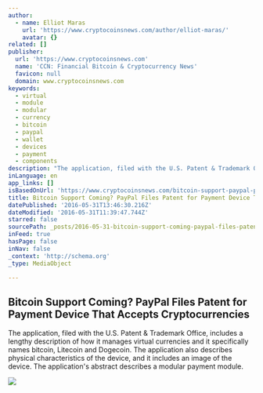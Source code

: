 ```yaml
---
author:
  - name: Elliot Maras
    url: 'https://www.cryptocoinsnews.com/author/elliot-maras/'
    avatar: {}
related: []
publisher:
  url: 'https://www.cryptocoinsnews.com'
  name: 'CCN: Financial Bitcoin & Cryptocurrency News'
  favicon: null
  domain: www.cryptocoinsnews.com
keywords:
  - virtual
  - module
  - modular
  - currency
  - bitcoin
  - paypal
  - wallet
  - devices
  - payment
  - components
description: "The application, filed with the U.S. Patent & Trademark Office, includes a lengthy description of how it manages virtual currencies and it specifically names bitcoin, Litecoin and Dogecoin. The application also describes physical characteristics of the device, and it includes an image of the device. The application's abstract describes a modular payment module."
inLanguage: en
app_links: []
isBasedOnUrl: 'https://www.cryptocoinsnews.com/bitcoin-support-paypal-patent-device/'
title: Bitcoin Support Coming? PayPal Files Patent for Payment Device That Accepts Cryptocurrencies
datePublished: '2016-05-31T13:46:30.216Z'
dateModified: '2016-05-31T11:39:47.744Z'
starred: false
sourcePath: _posts/2016-05-31-bitcoin-support-coming-paypal-files-patent-for-payment-devi.md
inFeed: true
hasPage: false
inNav: false
_context: 'http://schema.org'
_type: MediaObject

---
```

<article style=""><h1>Bitcoin Support Coming? PayPal Files Patent for Payment Device That Accepts Cryptocurrencies</h1><p>The application, filed with the U.S. Patent &amp; Trademark Office, includes a lengthy description of how it manages virtual currencies and it specifically names bitcoin, Litecoin and Dogecoin. The application also describes physical characteristics of the device, and it includes an image of the device. The application's abstract describes a modular payment module.</p><img src="https://www.cryptocoinsnews.com/wp-content/uploads/2015/11/PayPal-logo.jpg" /></article>